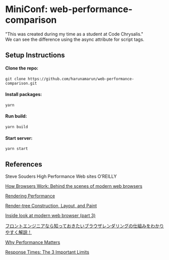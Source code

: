 # MiniConf: web-performance-comparison   
"This was created during my time as a student at Code Chrysalis."   
We can see the difference using the async attribute for script tags.


## Setup Instructions
#### Clone the repo:
```
git clone https://github.com/harunamarun/web-performance-comparison.git
```

#### Install packages:
```
yarn
```

#### Run build:
```
yarn build
```

#### Start server:
```
yarn start
```




## References
Steve Souders High Performance Web sites O’REILLY

[How Browsers Work: Behind the scenes of modern web browsers](https://www.html5rocks.com/en/tutorials/internals/howbrowserswork/)

[Rendering Performance](https://developers.google.com/web/fundamentals/performance/rendering/?hl=en)

[Render-tree Construction, Layout, and Paint](https://developers.google.com/web/fundamentals/performance/critical-rendering-path/render-tree-construction?hl=en)

[Inside look at modern web browser (part 3)](https://developers.google.com/web/updates/2018/09/inside-browser-part3)

[フロントエンジニアなら知っておきたいブラウザレンダリングの仕組みをわかりやすく解説！](https://leap-in.com/ja/lets-learn-how-to-browser-works/)

[Why Performance Matters](https://developers.google.com/web/fundamentals/performance/why-performance-matters?hl=en)

[Response Times: The 3 Important Limits](https://www.nngroup.com/articles/response-times-3-important-limits/)

